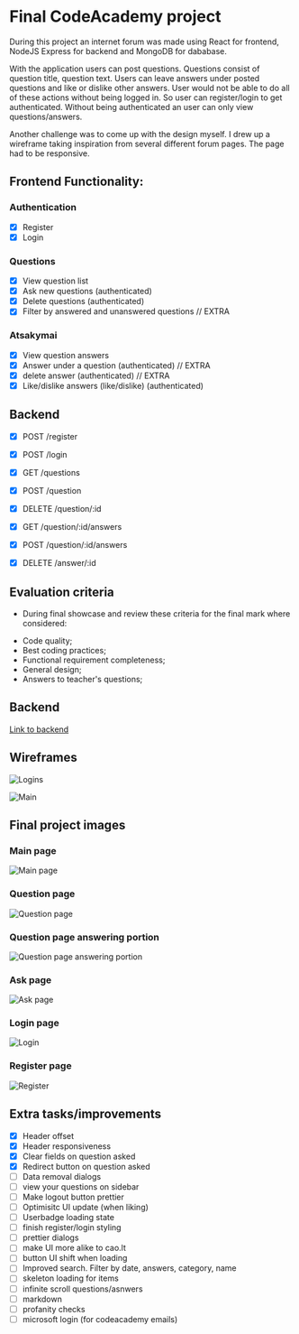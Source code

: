 # Final CodeAcademy project

During this project an internet forum was made using React for frontend, NodeJS Express for backend and MongoDB for dababase.

With the application users can post questions. Questions consist of question title, question text. Users can leave answers under posted questions and like or dislike other answers. User would not be able to do all of these actions without being logged in. So user can register/login to get authenticated. Without being authenticated an user can only view questions/answers.

Another challenge was to come up with the design myself. I drew up a wireframe taking inspiration from several different forum pages. The page had to be responsive.

## Frontend Functionality:

### Authentication

- [x] Register
- [x] Login

### Questions

- [x] View question list
- [x] Ask new questions (authenticated)
- [x] Delete questions (authenticated)
- [x] Filter by answered and unanswered questions // EXTRA

### Atsakymai

- [x] View question answers
- [x] Answer under a question (authenticated) // EXTRA
- [x] delete answer (authenticated) // EXTRA
- [x] Like/dislike answers (like/dislike) (authenticated)

## Backend

- [x] POST /register
- [x] POST /login

- [x] GET /questions
- [x] POST /question
- [x] DELETE /question/:id

- [x] GET /question/:id/answers
- [x] POST /question/:id/answers
- [x] DELETE /answer/:id

## Evaluation criteria

- During final showcase and review these criteria for the final mark where considered:

* Code quality;
* Best coding practices;
* Functional requirement completeness;
* General design;
* Answers to teacher's questions;

## Backend

[Link to backend](https://github.com/OverlyDevoted/code-academy-forum-back)

## Wireframes

![Logins](./public/logins.PNG)

![Main](./public/questionandanswers.PNG)

## Final project images

### Main page

![Main page](./public/main.PNG)

### Question page

![Question page](./public/question.PNG)

### Question page answering portion

![Question page answering portion](./public/answering.PNG)

### Ask page

![Ask page](./public/ask.PNG)

### Login page

![Login](./public/login.PNG)

### Register page

![Register](./public/register.PNG)

## Extra tasks/improvements

- [x] Header offset
- [x] Header responsiveness
- [x] Clear fields on question asked
- [x] Redirect button on question asked
- [ ] Data removal dialogs
- [ ] view your questions on sidebar
- [ ] Make logout button prettier
- [ ] Optimisitc UI update (when liking)
- [ ] Userbadge loading state
- [ ] finish register/login styling
- [ ] prettier dialogs
- [ ] make UI more alike to cao.lt
- [ ] button UI shift when loading
- [ ] Improved search. Filter by date, answers, category, name
- [ ] skeleton loading for items
- [ ] infinite scroll questions/asnwers
- [ ] markdown
- [ ] profanity checks
- [ ] microsoft login (for codeacademy emails)

